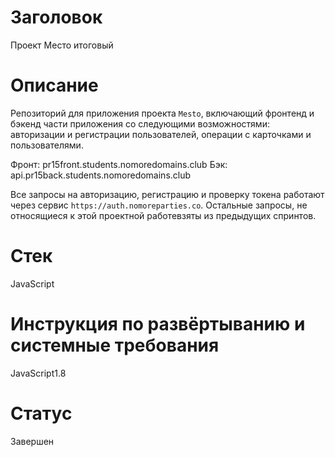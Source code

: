 # Заголовок
Проект Место итоговый

# Описание
Репозиторий для приложения проекта `Mesto`, включающий фронтенд и бэкенд части приложения со следующими возможностями: авторизации и регистрации пользователей, операции с карточками и пользователями.
  
Фронт:  pr15front.students.nomoredomains.club
Бэк:  api.pr15back.students.nomoredomains.club

Все запросы на авторизацию, регистрацию и проверку токена работают через сервис `https://auth.nomoreparties.co`. Остальные запросы, не относящиеся к этой проектной работевзяты из предыдущих спринтов.

# Стек
JavaScript

# Инструкция по развёртыванию и системные требования
JavaScript1.8 

# Статус
Завершен
